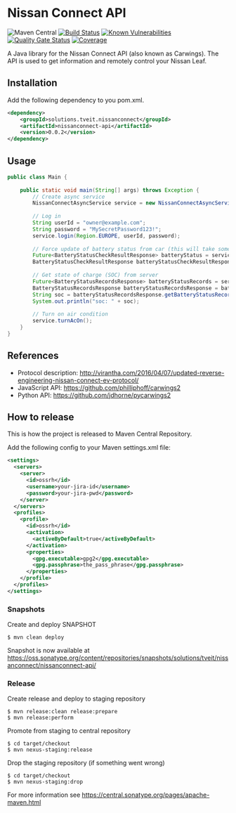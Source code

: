 # Nissan Connect API

![Maven Central](https://img.shields.io/maven-central/v/solutions.tveit.nissanconnect/nissanconnect-api.svg)
[![Build Status](https://travis-ci.org/josteitv/nissanconnect-api.svg?branch=master)](https://travis-ci.org/josteitv/nissanconnect-api)
[![Known Vulnerabilities](https://snyk.io/test/github/josteitv/nissanconnect-api/badge.svg?targetFile=pom.xml)](https://snyk.io/test/github/josteitv/nissanconnect-api?targetFile=pom.xml)
[![Quality Gate Status](https://sonarcloud.io/api/project_badges/measure?project=solutions.tveit.nissanconnect%3Anissanconnect-api&metric=alert_status)](https://sonarcloud.io/dashboard?id=solutions.tveit.nissanconnect%3Anissanconnect-api)
[![Coverage](https://sonarcloud.io/api/project_badges/measure?project=solutions.tveit.nissanconnect%3Anissanconnect-api&metric=coverage)](https://sonarcloud.io/dashboard?id=solutions.tveit.nissanconnect%3Anissanconnect-api)

A Java library for the Nissan Connect API (also known as Carwings).
The API is used to get information and remotely control your Nissan Leaf.

## Installation

Add the following dependency to you pom.xml.
```xml
<dependency>
    <groupId>solutions.tveit.nissanconnect</groupId>
    <artifactId>nissanconnect-api</artifactId>
    <version>0.0.2</version>
</dependency>
```

## Usage

```java
public class Main {
    
    public static void main(String[] args) throws Exception {        
        // Create async service
        NissanConnectAsyncService service = new NissanConnectAsyncService();
        
        // Log in
        String userId = "owner@example.com";
        String password = "MySecretPassword123!";
        service.login(Region.EUROPE, userId, password);
        
        // Force update of battery status from car (this will take some time)
        Future<BatteryStatusCheckResultResponse> batteryStatus = service.getBatteryStatus();
        BatteryStatusCheckResultResponse batteryStatusCheckResultResponse = batteryStatus.get();
        
        // Get state of charge (SOC) from server
        Future<BatteryStatusRecordsResponse> batteryStatusRecords = service.getBatteryStatusRecords();
        BatteryStatusRecordsResponse batteryStatusRecordsResponse = batteryStatusRecords.get();
        String soc = batteryStatusRecordsResponse.getBatteryStatusRecords().getBatteryStatus().getSoc().getValue();
        System.out.println("soc: " + soc);
        
        // Turn on air condition
        service.turnAcOn();
    }
}
```

## References

- Protocol description: http://virantha.com/2016/04/07/updated-reverse-engineering-nissan-connect-ev-protocol/
- JavaScript API: https://github.com/philliphoff/carwings2
- Python API: https://github.com/jdhorne/pycarwings2


## How to release

This is how the project is released to Maven Central Repository.

Add the following config to your Maven settings.xml file:
```xml
<settings>
  <servers>
    <server>
      <id>ossrh</id>
      <username>your-jira-id</username>
      <password>your-jira-pwd</password>
    </server>
  </servers>
  <profiles>
    <profile>
      <id>ossrh</id>
      <activation>
        <activeByDefault>true</activeByDefault>
      </activation>
      <properties>
        <gpg.executable>gpg2</gpg.executable>
        <gpg.passphrase>the_pass_phrase</gpg.passphrase>
      </properties>
    </profile>
  </profiles>  
</settings>
```

### Snapshots

Create and deploy SNAPSHOT
```
$ mvn clean deploy
```

Snapshot is now available at
https://oss.sonatype.org/content/repositories/snapshots/solutions/tveit/nissanconnect/nissanconnect-api/

### Release

Create release and deploy to staging repository
```
$ mvn release:clean release:prepare
$ mvn release:perform
```

Promote from staging to central repository
```
$ cd target/checkout
$ mvn nexus-staging:release
```

Drop the staging repository (if something went wrong)
```
$ cd target/checkout
$ mvn nexus-staging:drop
```

For more information see
https://central.sonatype.org/pages/apache-maven.html

